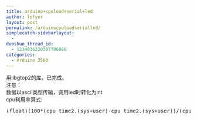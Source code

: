 ```yaml
---
title: arduino+cpuload+serial+led
author: lofyer
layout: post
permalink: /arduinocpuloadserialled/
simplecatch-sidebarlayout:
  - 
duoshuo_thread_id:
  - 1234836220387786888
categories:
  - Arduino 2560
---
```

用libgtop2的库，已完成。  
注意：  
数据以ascii类型传输，调用led时转化为int  
cpu利用率算式:

<pre>(float)(100*(cpu_time2.(sys+user)-cpu_time2.(sys+user))/(cpu_time2.total-cpu_time1.total))
</pre>